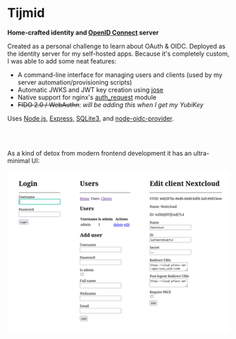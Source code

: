# Tijmid

**Home-crafted identity and [OpenID Connect](https://openid.net/connect/) server**

Created as a personal challenge to learn about OAuth & OIDC. Deployed as the
identity server for my self-hosted apps. Because it's completely custom, I was
able to add some neat features:
- A command-line interface for managing users and clients (used by my server
  automation/provisioning scripts)
- Automatic JWKS and JWT key creation using [jose](https://www.npmjs.com/package/jose)
- Native support for nginx's
  [auth_request](https://docs.nginx.com/nginx/admin-guide/security-controls/configuring-subrequest-authentication/)
  module
- ~~FIDO 2.0 / WebAuthn~~: *will be adding this when I get my YubiKey*


Uses [Node.js](https://nodejs.org/), [Express](https://expressjs.com/),
[SQLite3](https://github.com/WiseLibs/better-sqlite3), and
[node-oidc-provider](https://github.com/panva/node-oidc-provider). 

<br><br>

As a kind of detox from modern frontend development it has an ultra-minimal UI: 

![ui](images/ui.png)
